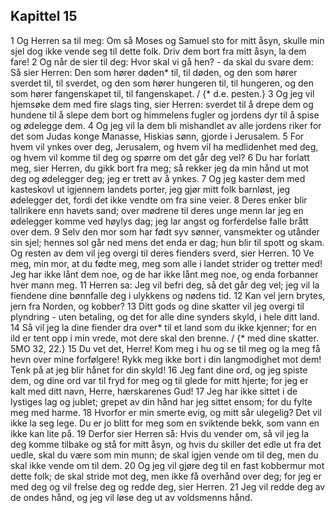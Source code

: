 ## Kapittel 15

1 Og Herren sa til meg: Om så Moses og Samuel sto for mitt åsyn, skulle min sjel dog ikke vende seg til dette folk. Driv dem bort fra mitt åsyn, la dem fare!
2 Og når de sier til deg: Hvor skal vi gå hen? - da skal du svare dem: Så sier Herren: Den som hører døden* til, til døden, og den som hører sverdet til, til sverdet, og den som hører hungeren til, til hungeren, og den som hører fangenskapet til, til fangenskapet. / {* d.e. pesten.}
3 Og jeg vil hjemsøke dem med fire slags ting, sier Herren: sverdet til å drepe dem og hundene til å slepe dem bort og himmelens fugler og jordens dyr til å spise og ødelegge dem.
4 Og jeg vil la dem bli mishandlet av alle jordens riker for det som Judas konge Manasse, Hiskias sønn, gjorde i Jerusalem.
5 For hvem vil ynkes over deg, Jerusalem, og hvem vil ha medlidenhet med deg, og hvem vil komme til deg og spørre om det går deg vel?
6 Du har forlatt meg, sier Herren, du gikk bort fra meg; så rekker jeg da min hånd ut mot deg og ødelegger deg; jeg er trett av å ynkes.
7 Og jeg kaster dem med kasteskovl ut igjennem landets porter, jeg gjør mitt folk barnløst, jeg ødelegger det, fordi det ikke vendte om fra sine veier.
8 Deres enker blir tallrikere enn havets sand; over mødrene til deres unge menn lar jeg en ødelegger komme ved høylys dag; jeg lar angst og forferdelse falle brått over dem.
9 Selv den mor som har født syv sønner, vansmekter og utånder sin sjel; hennes sol går ned mens det enda er dag; hun blir til spott og skam. Og resten av dem vil jeg overgi til deres fienders sverd, sier Herren.
10 Ve meg, min mor, at du fødte meg, meg som alle i landet strider og tretter med! Jeg har ikke lånt dem noe, og de har ikke lånt meg noe, og enda forbanner hver mann meg.
11 Herren sa: Jeg vil befri deg, så det går deg vel;  jeg vil la fiendene dine bønnfalle deg i ulykkens og nødens tid.
12 Kan vel jern brytes, jern fra Norden, og kobber?
13 Ditt gods og dine skatter vil jeg overgi til plyndring - uten betaling, og det for alle dine synders skyld, i hele ditt land.
14 Så vil jeg la dine fiender dra over* til et land som du ikke kjenner; for en ild er tent opp i min vrede, mot dere skal den brenne. / {* med dine skatter. 5MO 32, 22.}
15 Du vet det, Herre! Kom meg i hu og se til meg og la meg få hevn over mine forfølgere! Rykk meg ikke bort i din langmodighet mot dem! Tenk på at jeg blir hånet for din skyld!
16 Jeg fant dine ord, og jeg spiste dem, og dine ord var til fryd for meg og til glede for mitt hjerte; for jeg er kalt med ditt navn, Herre, hærskarenes Gud!
17 Jeg har ikke sittet i de lystiges lag og jublet; grepet av din hånd har jeg sittet ensom; for du fylte meg med harme.
18 Hvorfor er min smerte evig, og mitt sår ulegelig? Det vil ikke la seg lege. Du er jo blitt for meg som en sviktende bekk, som vann en ikke kan lite på.
19 Derfor sier Herren så: Hvis du vender om, så vil jeg la deg komme tilbake og stå for mitt åsyn, og hvis du skiller det edle ut fra det uedle, skal du være som min munn; de skal igjen vende om til deg, men du skal ikke vende om til dem.
20 Og jeg vil gjøre deg til en fast kobbermur mot dette folk; de skal stride mot deg, men ikke få overhånd over deg; for jeg er med deg og vil frelse deg og redde deg, sier Herren.
21 Jeg vil redde deg av de ondes hånd, og jeg vil løse deg ut av voldsmenns hånd.
